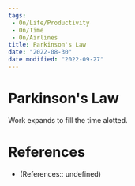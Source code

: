 ```yaml
---
tags:
 - On/Life/Productivity
 - On/Time
 - On/Airlines
title: Parkinson's Law
date: "2022-08-30"
date modified: "2022-09-27"
---
```


# Parkinson's Law
Work expands to fill the time alotted.

# References
- (References:: undefined)
